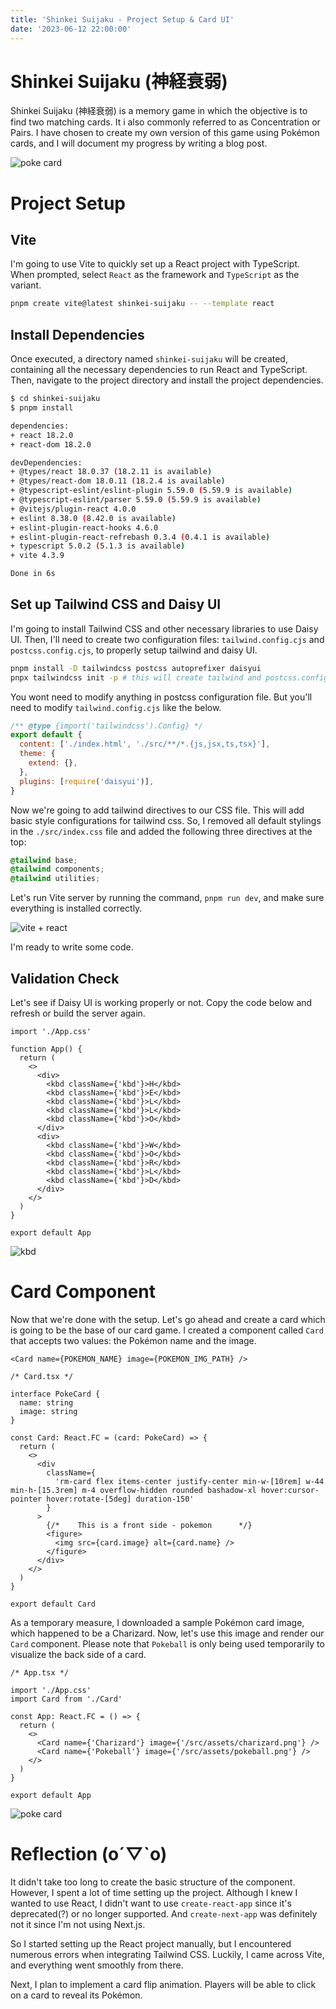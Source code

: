 ```yaml
---
title: 'Shinkei Suijaku - Project Setup & Card UI'
date: '2023-06-12 22:00:00'
---
```


# Shinkei Suijaku (神経衰弱)

Shinkei Suijaku (神経衰弱) is a memory game in which the objective is to find two
matching cards. It i also commonly referred to as Concentration or Pairs.
I have chosen to create my own version of this game using Pokémon cards, and I will document my progress
by writing a blog post.

![poke card](/images/card-ui.gif)

# Project Setup

## Vite

I'm going to use Vite to quickly set up a React project with TypeScript.
When prompted, select `React` as the framework and `TypeScript` as the variant.

```bash
pnpm create vite@latest shinkei-suijaku -- --template react
```

## Install Dependencies

Once executed, a directory named `shinkei-suijaku` will be created, containing all the necessary dependencies to run React and TypeScript.
Then, navigate to the project directory and install the project dependencies.

```bash
$ cd shinkei-suijaku
$ pnpm install

dependencies:
+ react 18.2.0
+ react-dom 18.2.0

devDependencies:
+ @types/react 18.0.37 (18.2.11 is available)
+ @types/react-dom 18.0.11 (18.2.4 is available)
+ @typescript-eslint/eslint-plugin 5.59.0 (5.59.9 is available)
+ @typescript-eslint/parser 5.59.0 (5.59.9 is available)
+ @vitejs/plugin-react 4.0.0
+ eslint 8.38.0 (8.42.0 is available)
+ eslint-plugin-react-hooks 4.6.0
+ eslint-plugin-react-refrebash 0.3.4 (0.4.1 is available)
+ typescript 5.0.2 (5.1.3 is available)
+ vite 4.3.9

Done in 6s
```

## Set up Tailwind CSS and Daisy UI

I'm going to install Tailwind CSS and other necessary libraries to use Daisy UI. Then, I'll need to create two
configuration files: `tailwind.config.cjs` and `postcss.config.cjs`, to properly setup tailwind and
daisy UI.

```bash
pnpm install -D tailwindcss postcss autoprefixer daisyui
pnpx tailwindcss init -p # this will create tailwind and postcss.config.cjs
```

You wont need to modify anything in postcss configuration file.
But you'll need to modify `tailwind.config.cjs` like the below.

```js
/** @type {import('tailwindcss').Config} */
export default {
  content: ['./index.html', './src/**/*.{js,jsx,ts,tsx}'],
  theme: {
    extend: {},
  },
  plugins: [require('daisyui')],
}
```

Now we're going to add tailwind directives to our CSS file. This will add basic style configurations
for tailwind css. So, I removed all default stylings in the `./src/index.css` file and added the following three directives at the top:

```css
@tailwind base;
@tailwind components;
@tailwind utilities;
```

Let's run Vite server by running the command, `pnpm run dev`, and make sure everything is installed correctly.

![vite + react](/images/vite-react.jpg)

I'm ready to write some code.

## Validation Check

Let's see if Daisy UI is working properly or not. Copy the code below and
refresh or build the server again.

```tsx
import './App.css'

function App() {
  return (
    <>
      <div>
        <kbd className={'kbd'}>H</kbd>
        <kbd className={'kbd'}>E</kbd>
        <kbd className={'kbd'}>L</kbd>
        <kbd className={'kbd'}>L</kbd>
        <kbd className={'kbd'}>O</kbd>
      </div>
      <div>
        <kbd className={'kbd'}>W</kbd>
        <kbd className={'kbd'}>O</kbd>
        <kbd className={'kbd'}>R</kbd>
        <kbd className={'kbd'}>L</kbd>
        <kbd className={'kbd'}>D</kbd>
      </div>
    </>
  )
}

export default App
```

![kbd](/images/daisyui-hello-world.jpg)

# Card Component

Now that we're done with the setup. Let's go ahead and create a card which is going to be the
base of our card game. I created a component called `Card` that accepts two values: the Pokémon name and the image.

```tsx
<Card name={POKEMON_NAME} image={POKEMON_IMG_PATH} />
```

```tsx
/* Card.tsx */

interface PokeCard {
  name: string
  image: string
}

const Card: React.FC = (card: PokeCard) => {
  return (
    <>
      <div
        className={
          'rm-card flex items-center justify-center min-w-[10rem] w-44 min-h-[15.3rem] m-4 overflow-hidden rounded bashadow-xl hover:cursor-pointer hover:rotate-[5deg] duration-150'
        }
      >
        {/*    This is a front side - pokemon      */}
        <figure>
          <img src={card.image} alt={card.name} />
        </figure>
      </div>
    </>
  )
}

export default Card
```

As a temporary measure, I downloaded a sample Pokémon card image, which happened to be a Charizard.
Now, let's use this image and render our `Card` component. Please note that `Pokeball` is only being used temporarily to visualize the back side of a card.

```tsx
/* App.tsx */

import './App.css'
import Card from './Card'

const App: React.FC = () => {
  return (
    <>
      <Card name={'Charizard'} image={'/src/assets/charizard.png'} />
      <Card name={'Pokeball'} image={'/src/assets/pokeball.png'} />
    </>
  )
}

export default App
```

![poke card](/images/card-ui.gif)

# Reflection (o´▽`o)

It didn't take too long to create the basic structure of the component.
However, I spent a lot of time setting up the project.
Although I knew I wanted to use React, I didn't want to use `create-react-app` since it's deprecated(?)
or no longer supported. And `create-next-app` was definitely not it since I'm not using Next.js.

So I started setting up the React project manually, but I encountered numerous errors
when integrating Tailwind CSS.
Luckily, I came across Vite, and everything went smoothly from there.

Next, I plan to implement a card flip animation.
Players will be able to click on a card to reveal its Pokémon.
